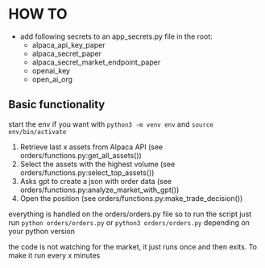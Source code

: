 # HOW TO

- add following secrets to an app_secrets.py file in the root:
  - alpaca_api_key_paper
  - alpaca_secret_paper
  - alpaca_secret_market_endpoint_paper
  - openai_key
  - open_ai_org

## Basic functionality

start the env if you want with `python3 -m venv env` and `source env/bin/activate`

1. Retrieve last x assets from Alpaca API (see orders/functions.py:get_all_assets())
2. Select the assets with the highest volume (see orders/functions.py:select_top_assets())
3. Asks gpt to create a json with order data (see orders/functions.py:analyze_market_with_gpt())
4. Open the position (see orders/functions.py:make_trade_decision())

everything is handled on the orders/orders.py file so to run the script just run `python orders/orders.py`
or `python3 orders/orders.py` depending on your python version

the code is not watching for the market, it just runs once and then exits. To make it run every x minutes
